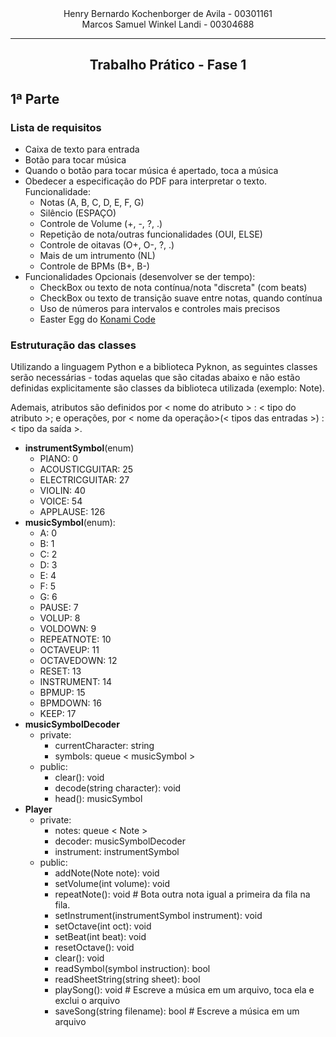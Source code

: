 <center> Henry Bernardo Kochenborger de Avila - 00301161 </center>

<center> Marcos Samuel Winkel Landi - 00304688 </center>

------------------

## <center>Trabalho Prático - Fase 1</center>

## 1ª Parte

### Lista de requisitos

- Caixa de texto para entrada
- Botão para tocar música
- Quando o botão para tocar música é apertado, toca a música
- Obedecer a especificação do PDF para interpretar o texto. Funcionalidade:
	- Notas (A, B, C, D, E, F, G)
	- Silêncio (ESPAÇO)
	- Controle de Volume (+, -, ?, .)
	- Repetição de nota/outras funcionalidades (OUI, ELSE)
	- Controle de oitavas (O+, O-, ?, .)
	- Mais de um intrumento (NL)
	- Controle de BPMs (B+, B-)
- Funcionalidades Opcionais (desenvolver se der tempo):
	- CheckBox ou texto de nota contínua/nota "discreta" (com beats)
	- CheckBox ou texto de transição suave entre notas, quando contínua
	- Uso de números para intervalos e controles mais precisos
	- Easter Egg do [Konami Code](https://pt.wikipedia.org/wiki/Código_Konami)



### Estruturação das classes

Utilizando a linguagem Python e a biblioteca Pyknon, as seguintes classes serão necessárias - todas aquelas  que são citadas abaixo e não estão definidas explicitamente são classes da biblioteca utilizada (exemplo: Note).

Ademais, atributos são definidos por < nome do atributo > : < tipo do atributo >; e operações, por < nome da operação>(< tipos das entradas >) : < tipo da saída >.

- **instrumentSymbol**(enum)
  - PIANO: 0
  - ACOUSTICGUITAR: 25
  - ELECTRICGUITAR: 27
  - VIOLIN: 40
  - VOICE: 54
  - APPLAUSE: 126
- **musicSymbol**(enum):
  - A: 0
  - B: 1
  - C: 2
  - D: 3
  - E: 4
  - F: 5
  - G: 6
  - PAUSE: 7
  - VOLUP: 8
  - VOLDOWN: 9
  - REPEATNOTE: 10
  - OCTAVEUP: 11
  - OCTAVEDOWN: 12
  - RESET: 13
  - INSTRUMENT: 14
  - BPMUP: 15
  - BPMDOWN: 16
  - KEEP: 17
- **musicSymbolDecoder**
  - private:
    - currentCharacter: string
    + symbols: queue < musicSymbol >
  - public:
    - clear(): void
    + decode(string character): void
    + head(): musicSymbol
- **Player**
  - private: 
    - notes: queue < Note >
    + decoder: musicSymbolDecoder
    + instrument: instrumentSymbol
  - public:
       - addNote(Note note): void
       - setVolume(int volume): void
       - repeatNote(): void # Bota outra nota igual a primeira da fila na fila.
       - setInstrument(instrumentSymbol instrument): void
       - setOctave(int oct): void
       - setBeat(int beat): void
       - resetOctave(): void
       - clear(): void
    - readSymbol(symbol instruction): bool
    - readSheetString(string sheet): bool
    - playSong(): void  # Escreve a música em um arquivo, toca ela e exclui o arquivo
    - saveSong(string filename): bool  # Escreve a música em um arquivo

